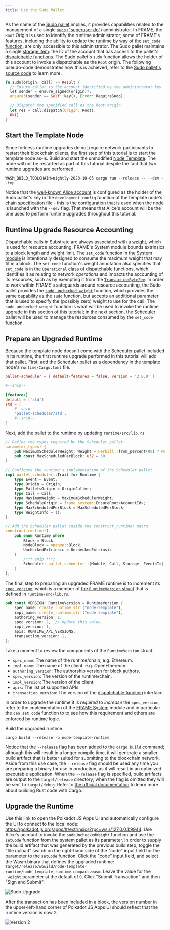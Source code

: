 ```yaml
---
title: Use the Sudo Pallet
---
```


As the name of the [Sudo pallet](../../knowledgebase/runtime/frame#sudo) implies, it provides
capabilities related to the management of a single
[`sudo` ("superuser do")](https://en.wikipedia.org/wiki/Sudo) administrator. In FRAME, the `Root`
Origin is used to identify the runtime administrator; some of FRAME's features, including the
ability to update the runtime by way of
[the `set_code` function](https://substrate.dev/rustdocs/v3.0.0/frame_system/pallet/enum.Call.html#variant.set_code),
are only accessible to this administrator. The Sudo pallet maintains a single
[storage item](../../knowledgebase/runtime/storage): the ID of the account that has access to the
pallet's [dispatchable functions](../../knowledgebase/getting-started/glossary#dispatch). The Sudo
pallet's `sudo` function allows the holder of this account to invoke a dispatchable as the `Root`
origin. The following pseudo-code demonstrates how this is achieved, refer to the
[Sudo pallet's source code](https://github.com/paritytech/substrate/blob/v3.0.0/frame/sudo/src/lib.rs)
to learn more.

```rust
fn sudo(origin, call) -> Result {
  // Ensure caller is the account identified by the administrator key
  let sender = ensure_signed(origin)?;
  ensure!(sender == Self::key(), Error::RequireSudo);

  // Dispatch the specified call as the Root origin
  let res = call.dispatch(Origin::Root);
  Ok()
}
```

## Start the Template Node

Since forkless runtime upgrades do not require network participants to restart their blockchain
clients, the first step of this tutorial is to start the template node as-is. Build and start the
unmodified [Node Template](https://github.com/substrate-developer-hub/substrate-node-template). The
node will not be restarted as part of this tutorial despite the fact that two runtime upgrades are
performed.

```shell
WASM_BUILD_TOOLCHAIN=nightly-2020-10-05 cargo run --release -- --dev --tmp
```

Notice that the [well-known Alice account](../../knowledgebase/integrate/subkey#well-known-keys) is
configured as the holder of the Sudo pallet's key in the `development_config` function of the
template node's
[chain specification file](https://github.com/substrate-developer-hub/substrate-node-template/blob/master/node/src/chain_spec.rs) -
this is the configuration that is used when the node is launched with the `--dev` flag. That means
that Alice's account will be the one used to perform runtime upgrades throughout this tutorial.

## Runtime Upgrade Resource Accounting

Dispatchable calls in Substrate are always associated with a
[weight](../../knowledgebase/learn-substrate/weight), which is used for resource accounting. FRAME's
System module bounds extrinsics to a block
[length](https://substrate.dev/rustdocs/v3.0.0/frame_system/limits/struct.BlockLength.html) and
[weight](https://substrate.dev/rustdocs/v3.0.0/frame_system/limits/struct.BlockWeights.html) limit.
The `set_code` function in
[the System module](https://github.com/paritytech/substrate/blob/v3.0.0/frame/system/src/lib.rs) is
intentionally designed to consume the maximum weight that may fit in a block. The `set_code`
function's weight annotation also specifies that `set_code` is in
[the `Operational` class](../../knowledgebase/runtime/fees#operational-dispatches) of dispatchable
functions, which identifies it as relating to network _operations_ and impacts the accounting of its
resources, such as by exempting it from the
[`TransactionByteFee`](https://substrate.dev/rustdocs/v3.0.0/pallet_transaction_payment/trait.Config.html#associatedtype.TransactionByteFee).
In order to work within FRAME's safeguards around resource accounting, the Sudo pallet provides the
[`sudo_unchecked_weight`](https://substrate.dev/rustdocs/v3.0.0/pallet_sudo/enum.Call.html#variant.sudo_unchecked_weight)
function, which provides the same capability as the `sudo` function, but accepts an additional
parameter that is used to specify the (possibly zero) weight to use for the call. The
`sudo_unchecked_weight` function is what will be used to invoke the runtime upgrade in this section
of this tutorial; in the next section, the Scheduler pallet will be used to manage the resources
consumed by the `set_code` function.

## Prepare an Upgraded Runtime

Because the template node doesn't come with the Scheduler pallet included in its runtime, the first
runtime upgrade performed in this tutorial will add that pallet. First, add the Scheduler pallet as
a dependency in the template node's `runtime/Cargo.toml` file.

```toml
pallet-scheduler = { default-features = false, version = '2.0.0' }

#--snip--

[features]
default = ['std']
std = [
    #--snip--
    'pallet-scheduler/std',
    #--snip--
]
```

Next, add the pallet to the runtime by updating `runtime/src/lib.rs`.

```rust
// Define the types required by the Scheduler pallet.
parameter_types! {
	pub MaximumSchedulerWeight: Weight = Perbill::from_percent(80) * MaximumBlockWeight::get();
	pub const MaxScheduledPerBlock: u32 = 50;
}

// Configure the runtime's implementation of the Scheduler pallet.
impl pallet_scheduler::Trait for Runtime {
	type Event = Event;
	type Origin = Origin;
	type PalletsOrigin = OriginCaller;
	type Call = Call;
	type MaximumWeight = MaximumSchedulerWeight;
	type ScheduleOrigin = frame_system::EnsureRoot<AccountId>;
	type MaxScheduledPerBlock = MaxScheduledPerBlock;
	type WeightInfo = ();
}

// Add the Scheduler pallet inside the construct_runtime! macro.
construct_runtime!(
	pub enum Runtime where
		Block = Block,
		NodeBlock = opaque::Block,
		UncheckedExtrinsic = UncheckedExtrinsic
	{
		/*** snip ***/
		Scheduler: pallet_scheduler::{Module, Call, Storage, Event<T>},
	}
);
```

The final step to preparing an upgraded FRAME runtime is to increment its
[`spec_version`](https://substrate.dev/rustdocs/v3.0.0/sp_version/struct.RuntimeVersion.html#structfield.spec_version),
which is a member of
[the `RuntimeVersion` struct](https://substrate.dev/rustdocs/v3.0.0/sp_version/struct.RuntimeVersion.html)
that is defined in `runtime/src/lib.rs`.

```rust
pub const VERSION: RuntimeVersion = RuntimeVersion {
	spec_name: create_runtime_str!("node-template"),
	impl_name: create_runtime_str!("node-template"),
	authoring_version: 1,
	spec_version: 2,  // Update this value.
	impl_version: 1,
	apis: RUNTIME_API_VERSIONS,
	transaction_version: 1,
};
```

Take a moment to review the components of the `RuntimeVersion` struct:

- `spec_name`: The name of the runtime/chain, e.g. Ethereum.
- `impl_name`: The name of the client, e.g. OpenEthereum.
- `authoring_version`: The authorship version for
  [block authors](../../knowledgebase/getting-started/glossary#author).
- `spec_version`: The version of the runtime/chain.
- `impl_version`: The version of the client.
- `apis`: The list of supported APIs.
- `transaction_version`: The version of the
  [dispatchable function](../../knowledgebase/getting-started/glossary#dispatch) interface.

In order to upgrade the runtime it is _required_ to _increase_ the `spec_version`; refer to the
implementation of the
[FRAME System](https://github.com/paritytech/substrate/blob/v3.0.0/frame/system/src/lib.rs) module
and in particular the `can_set_code` function to to see how this requirement and others are enforced
by runtime logic.

Build the upgraded runtime.

```shell
cargo build --release -p node-template-runtime
```

Notice that the `--release` flag has been added to the `cargo build` command; although this will
result in a longer compile time, it will generate a smaller build artifact that is better suited for
submitting to the blockchain network. Aside from this use case, the `--release` flag should be used
any time you are preparing a binary for use in production, as it will result in an optimized
executable application. When the `--release` flag is specified, build artifacts are output to the
`target/release` directory; when the flag is omitted they will be sent to `target/debug`. Refer to
[the official documentation](https://doc.rust-lang.org/cargo/commands/cargo-build.html) to learn
more about building Rust code with Cargo.

## Upgrade the Runtime

Use this link to open the Polkadot JS Apps UI and automatically configure the UI to connect to the
local node: https://polkadot.js.org/apps/#/extrinsics?rpc=ws://127.0.0.1:9944. Use Alice's account
to invoke the `sudoUncheckedWeight` function and use the `setCode` function from the system
pallet as its parameter. In order to supply the build artifact that was generated by the previous
build step, toggle the "file upload" switch on the right-hand side of the "code" input field for the
parameter to the `setCode` function. Click the "code" input field, and select the Wasm binary that
defines the upgraded runtime:
`target/release/wbuild/node-template-runtime/node_template_runtime.compact.wasm`. Leave the value
for the `_weight` parameter at the default of `0`. Click "Submit Transaction" and then "Sign and
Submit".

![Sudo Upgrade](assets/tutorials/upgrade-a-chain/sudo-upgrade.png)

After the transaction has been included in a block, the version number in the upper-left-hand corner
of Polkadot JS Apps UI should reflect that the runtime version is now `2`.

![Version 2](assets/tutorials/upgrade-a-chain/version-2.png)
